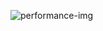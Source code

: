 
![performance-img](https://cdn.discordapp.com/attachments/442113342501552147/1077968644736303145/image.png)